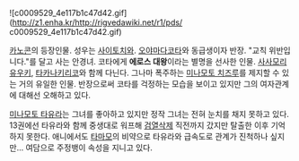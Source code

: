![c0009529_4e117b1c47d42.gif](http://z1.enha.kr/http://rigvedawiki.net/r1/pds/
c0009529_4e117b1c47d42.gif)

[카노콘](%EC%B9%B4%EB%85%B8%EC%BD%98.md)의 등장인물. 성우는 [사이토치와](%EC%82%AC%EC%9D%B4%ED%86%A0%20%EC%B9%98%EC%99%80.md). [오야마다코타](%EC%98%A4%EC%95%BC%EB%A7%88%EB%8B%A4%20%EC%BD%94%ED%83%80.md)와 동급생이자
반장. "교칙 위반입니다."를 달고 사는 안경녀. 코타에게 **에로스 대왕**이라는 별명을 선사한 인물. [사사모리 유우키](%EC%82%AC%EC%82%AC%EB%AA%A8%EB%A6%AC%20%EC%9C%A0%EC%9A%B0%ED%82%A4.md), [타카나키리코](%ED%83%80%EC%B9%B4%EB%82%98%20%ED%82%A4%EB%A6%AC%EC%BD%94.md)와 함께 다닌다.
그나마 폭주하는 [미나모토 치즈루](%EB%AF%B8%EB%82%98%EB%AA%A8%ED%86%A0%20%EC%B9%98%EC%A6%88%EB%A3%A8.md)를 제지할 수 있는 거의 유일한 인물. 반장으로써 코타를 걱정하는 모습을 보이고 있지만 그의 여자관계에 대해선
오해하고 있다.

[미나모토 타유라](%EB%AF%B8%EB%82%98%EB%AA%A8%ED%86%A0%20%ED%83%80%EC%9C%A0%EB%9D%BC.md)는 그녀를 좋아하고 있지만 정작 그녀는 전혀 눈치를 채지 못하고 있다. 13권에선 타유라와 함께 중생대로 워프해
[검열삭제](%EA%B2%80%EC%97%B4%EC%82%AD%EC%A0%9C.md) 직전까지 갔지만 탈출한 이후 기억하지 못한다.
애니에서도 [타마모](%ED%83%80%EB%A7%88%EB%AA%A8.md)의 비약으로 타유라와 급속도로 관계가 진척하나 싶지만...
여담으로 주정뱅이 속성을 지니고 있다.


